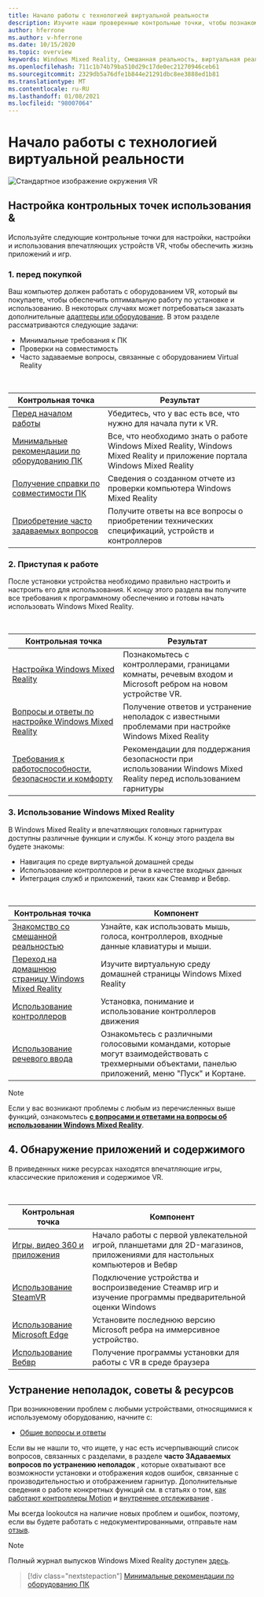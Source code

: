 ```yaml
---
title: Начало работы с технологией виртуальной реальности
description: Изучите наши проверенные контрольные точки, чтобы познакомиться с новыми пользователями устройств путем настройки и использования их впечатляющих устройств VR.
author: hferrone
ms.author: v-hferrone
ms.date: 10/15/2020
ms.topic: overview
keywords: Windows Mixed Reality, Смешанная реальность, виртуальная реальность, VR, MR,
ms.openlocfilehash: 711c1b74b79ba510d29c17de0ec21270946ceb61
ms.sourcegitcommit: 2329db5a76dfe1b844e21291dbc8ee3888ed1b81
ms.translationtype: MT
ms.contentlocale: ru-RU
ms.lasthandoff: 01/08/2021
ms.locfileid: "98007064"
---
```

# <a name="start-your-vr-journey"></a>Начало работы с технологией виртуальной реальности

![Стандартное изображение окружения VR](images/mr-win32-slates-pinspanel.png)

## <a name="setup--usability-checkpoints"></a>Настройка контрольных точек использования &

Используйте следующие контрольные точки для настройки, настройки и использования впечатляющих устройств VR, чтобы обеспечить жизнь приложений и игр.

### <a name="1-before-you-buy"></a>1. перед покупкой

Ваш компьютер должен работать с оборудованием VR, который вы покупаете, чтобы обеспечить оптимальную работу по установке и использованию. В некоторых случаях может потребоваться заказать дополнительные [адаптеры или оборудование](recommended-adapters-for-windows-mixed-reality-capable-pcs.md). В этом разделе рассматриваются следующие задачи:

* Минимальные требования к ПК
* Проверки на совместимость
* Часто задаваемые вопросы, связанные с оборудованием Virtual Reality

<br>

|  Контрольная точка  |  Результат  |
| --- | --- |
| [Перед началом работы](before-you-start.md) | Убедитесь, что у вас есть все, что нужно для начала пути к VR. |
| [Минимальные рекомендации по оборудованию ПК](windows-mixed-reality-minimum-pc-hardware-compatibility-guidelines.md) | Все, что необходимо знать о работе Windows Mixed Reality, Windows Mixed Reality и приложение портала Windows Mixed Reality |
| [Получение справки по совместимости ПК](get-help-with-pc-compatibility.md) | Сведения о созданном отчете из проверки компьютера Windows Mixed Reality |
| [Приобретение часто задаваемых вопросов](before-you-buy-faqs.md) | Получите ответы на все вопросы о приобретении технических спецификаций, устройств и контроллеров |

### <a name="2-getting-started"></a>2. Приступая к работе

После установки устройства необходимо правильно настроить и настроить его для использования. К концу этого раздела вы получите все требования к программному обеспечению и готовы начать использовать Windows Mixed Reality.

<br>

|  Контрольная точка  |  Результат  |
| --- | --- |
| [Настройка Windows Mixed Reality](set-up-windows-mixed-reality.md) | Познакомьтесь с контроллерами, границами комнаты, речевым входом и Microsoft ребром на новом устройстве VR. |
| [Вопросы и ответы по настройке Windows Mixed Reality](wmr-setup-faq.md) | Получение ответов и устранение неполадок с известными проблемами при настройке Windows Mixed Reality |
| [Требования к работоспособности, безопасности и комфорту](wmr-health-safety-comfort.md) | Рекомендации для поддержания безопасности при использовании Windows Mixed Reality перед использованием гарнитуры  |

### <a name="3-using-windows-mixed-reality"></a>3. Использование Windows Mixed Reality

В Windows Mixed Reality и впечатляющих головных гарнитурах доступны различные функции и службы. К концу этого раздела вы будете знакомы:

* Навигация по среде виртуальной домашней среды
* Использование контроллеров и речи в качестве входных данных
* Интеграция служб и приложений, таких как Стеамвр и Вебвр.

<br>

|  Контрольная точка  |  Компонент  |
| --- | --- |
| [Знакомство со смешанной реальностью](learn-mixed-reality.md) | Узнайте, как использовать мышь, голоса, контроллеров, входные данные клавиатуры и мыши. |
| [Переход на домашнюю страницу Windows Mixed Reality](your-mixed-reality-home.md) | Изучите виртуальную среду домашней страницы Windows Mixed Reality  |
| [Использование контроллеров](controllers-in-wmr.md) | Установка, понимание и использование контроллеров движения |
| [Использование речевого ввода](using-speech-in-wmr.md) | Ознакомьтесь с различными голосовыми командами, которые могут взаимодействовать с трехмерными объектами, панелью приложений, меню "Пуск" и Кортане. |

> [!NOTE]
> Если у вас возникают проблемы с любым из перечисленных выше функций, ознакомьтесь **[с вопросами и ответами на вопросы об использовании Windows Mixed Reality](using-wmr-faq.md)**.

## <a name="4-discover-apps-and-content"></a>4. Обнаружение приложений и содержимого

В приведенных ниже ресурсах находятся впечатляющие игры, классические приложения и содержимое VR. 

<br>

|  Контрольная точка  |  Компонент  |
| --- | --- |
| [Игры, видео 360 и приложения](using-games-and-apps-in-windows-mixed-reality.md) | Начало работы с первой увлекательной игрой, планшетами для 2D-магазинов, приложениями для настольных компьютеров и Вебвр |
| [Использование SteamVR](using-steamvr-with-windows-mixed-reality.md) | Подключение устройства и воспроизведение Стеамвр игр и изучение программы предварительной оценки Windows |
| [Использование Microsoft Edge](using-microsoft-edge.md) | Установите последнюю версию Microsoft ребра на иммерсивное устройство. |
| [Использование Вебвр](webvr.md) | Получение программы установки для работы с VR в среде браузера |

## <a name="troubleshooting-tips--resources"></a>Устранение неполадок, советы & ресурсов

При возникновении проблем с любыми устройствами, относящимися к используемому оборудованию, начните с:
 
* [Общие вопросы и ответы](troubleshooting-windows-mixed-reality.md) 

Если вы не нашли то, что ищете, у нас есть исчерпывающий список вопросов, связанных с разделами, в разделе **часто ЗАдаваемых вопросов по устранению неполадок** , которые охватывают все возможности установки и отображения кодов ошибок, связанные с производительностью и отображением гарнитур. Дополнительные сведения о работе конкретных функций см. в статьях о том, [как работают контроллеры Motion](controllers-in-wmr.md) и [внутреннее отслеживание](tracking-system.md) .

Мы всегда lookoutся на наличие новых проблем и ошибок, поэтому, если вы будете работать с недокументированными, отправьте нам [отзыв](filing-feedback.md).

> [!NOTE]
> Полный журнал выпусков Windows Mixed Reality доступен [здесь](mixed-reality-software.md).

> [!div class="nextstepaction"]
> [Минимальные рекомендации по оборудованию ПК](windows-mixed-reality-minimum-pc-hardware-compatibility-guidelines.md)

<br>